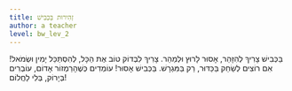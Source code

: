 ```yaml
---
title: זְהִירוּת בַּכְּבִישׁ
author: a teacher
level: bw_lev_2
---
```



בַּכְּבִישׁ צָרִיךְ לְהִזָּהֵר,
אָסוּר לָרוּץ וּלְמַהֵר.
צָרִיךְ לִבְדוֹק טוֹב אֶת הַכָּל,
לְהִסְתַּכֵּל יָמִין וּשְׂמֹאל!
אִם רוֹצִים לְשַׂחֵק בַּכַּדּוּר,
רַק בַּמִּגְרָשׁ. בַּכְּבִישׁ אָסוּר!
עוֹמְדִים כְּשֶׁהָרַמְזוֹר אָדוֹם,
עוֹבְרִים בְּיָרוֹק, בְּלִי לַחֲלוֹם!